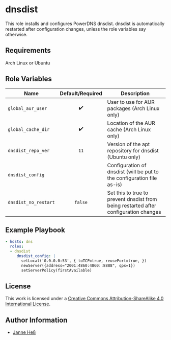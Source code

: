 # dnsdist

This role installs and configures PowerDNS dnsdist.
dnsdist is automatically restarted after configuration changes, unless the role variables say otherwise.

## Requirements

Arch Linux or Ubuntu

## Role Variables

| Name                 | Default/Required   | Description                                                                          |
|----------------------|:------------------:|--------------------------------------------------------------------------------------|
| `global_aur_user`    | :heavy_check_mark: | User to use for AUR packages (Arch Linux only)                                       |
| `global_cache_dir`   | :heavy_check_mark: | Location of the AUR cache (Arch Linux only)                                          |
| `dnsdist_repo_ver`   | `11`               | Version of the apt repository for dnsdist (Ubuntu only)                              |
| `dnsdist_config`     |                    | Configuration of dnsdist (will be put to the configuration file as-is)               |
| `dnsdist_no_restart` | `false`            | Set this to true to prevent dnsdist from being restarted after configuration changes |

## Example Playbook

```yml
- hosts: dns
  roles:
  - dnsdist
     dnsdist_config: |
       setLocal('0.0.0.0:53', { toTCP=true, reusePort=true, })
       newServer({address="2001:4860:4860::8888", qps=1})
       setServerPolicy(firstAvailable)
```

## License

This work is licensed under a [Creative Commons Attribution-ShareAlike 4.0 International License](https://creativecommons.org/licenses/by-sa/4.0/).

## Author Information

- [Janne Heß](https://github.com/dasJ)
